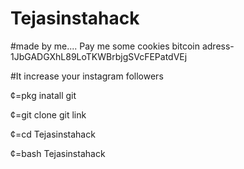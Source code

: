 # Tejasinstahack

#made by me....  Pay me some cookies bitcoin adress-1JbGADGXhL89LoTKWBrbjgSVcFEPatdVEj

#It increase your instagram followers 

¢=pkg inatall git

¢=git clone git link

¢=cd Tejasinstahack

¢=bash Tejasinstahack
